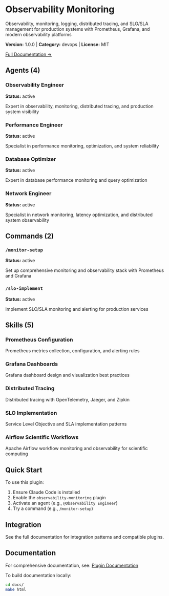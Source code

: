 # Observability Monitoring

Observability, monitoring, logging, distributed tracing, and SLO/SLA management for production systems with Prometheus, Grafana, and modern observability platforms

**Version:** 1.0.0 | **Category:** devops | **License:** MIT

[Full Documentation →](https://docs.example.com/plugins/observability-monitoring.html)

## Agents (4)

### Observability Engineer

**Status:** active

Expert in observability, monitoring, distributed tracing, and production system visibility

### Performance Engineer

**Status:** active

Specialist in performance monitoring, optimization, and system reliability

### Database Optimizer

**Status:** active

Expert in database performance monitoring and query optimization

### Network Engineer

**Status:** active

Specialist in network monitoring, latency optimization, and distributed system observability

## Commands (2)

### `/monitor-setup`

**Status:** active

Set up comprehensive monitoring and observability stack with Prometheus and Grafana

### `/slo-implement`

**Status:** active

Implement SLO/SLA monitoring and alerting for production services

## Skills (5)

### Prometheus Configuration

Prometheus metrics collection, configuration, and alerting rules

### Grafana Dashboards

Grafana dashboard design and visualization best practices

### Distributed Tracing

Distributed tracing with OpenTelemetry, Jaeger, and Zipkin

### SLO Implementation

Service Level Objective and SLA implementation patterns

### Airflow Scientific Workflows

Apache Airflow workflow monitoring and observability for scientific computing

## Quick Start

To use this plugin:

1. Ensure Claude Code is installed
2. Enable the `observability-monitoring` plugin
3. Activate an agent (e.g., `@Observability Engineer`)
4. Try a command (e.g., `/monitor-setup`)

## Integration

See the full documentation for integration patterns and compatible plugins.

## Documentation

For comprehensive documentation, see: [Plugin Documentation](https://docs.example.com/plugins/observability-monitoring.html)

To build documentation locally:

```bash
cd docs/
make html
```
